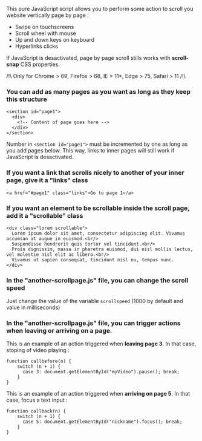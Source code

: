 This pure JavaScript script allows you to perform some action to scroll you website vertically page by page :
- Swipe on touchscreens
- Scroll wheel with mouse
- Up and down keys on keyboard
- Hyperlinks clicks

If JavaScript is desactivated, page by page scroll stills works with **scroll-snap** CSS properties.

/!\ Only for Chrome > 69, Firefox > 68, IE > 11*, Edge > 75, Safari > 11 /!\

### You can add as many pages as you want as long as they keep this structure ###
```
<section id="page1">
  <div>
    <!-- Content of page goes here -->
  </div>
</section>
```
Number in ```<section id="page1">``` must be incremented by one as long as you add pages below.
This way, links to inner pages will still work if JavaScript is desactivated.

### If you want a link that scrolls nicely to another of your inner page, give it a "links" class ###
```
<a href="#page1" class="links">Go to page 1</a>
```

### If you want an element to be scrollable inside the scroll page, add it a "scrollable" class ###
```
<div class="lorem scrollable">
  Lorem ipsum dolor sit amet, consectetur adipiscing elit. Vivamus accumsan at augue in euismod.<br/>
  Suspendisse hendrerit quis tortor vel tincidunt.<br/>
  Proin dignissim, massa in pharetra euismod, dui nisl mollis lectus, vel molestie nisl elit ac libero.<br/>
  Vivamus ut sapien consequat, tincidunt nisl eu, tempus nunc.
</div>
```

### In the "another-scrollpage.js" file, you can change the scroll speed ###

Just change the value of the variable ```scrollspeed``` (1000 by default and value in milliseconds)

### In the "another-scrollpage.js" file, you can trigger actions when leaving or arriving on a page. ###

This is an example of an action triggered when **leaving page 3**. In that case, stoping of video playing :
```
function callbefore(n) {
    switch (n + 1) {
      case 3: document.getElementById("myVideo").pause(); break;
    }
}
```

This is an example of an action triggered when **arriving on page 5**. In that case, focus a text input :
```
function callback(n) {
    switch (n + 1) {
      case 5: document.getElementById("nickname").focus(); break;
    }
}
```
